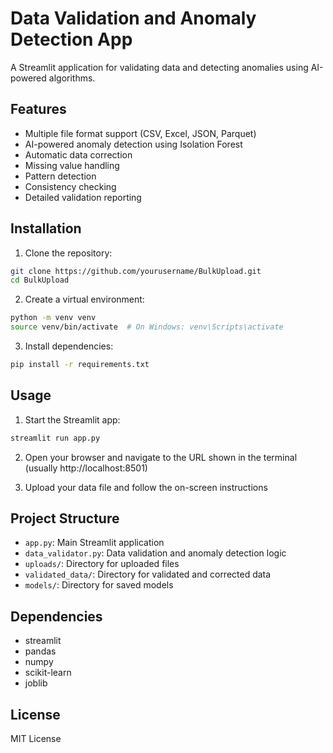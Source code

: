 # Data Validation and Anomaly Detection App

A Streamlit application for validating data and detecting anomalies using AI-powered algorithms.

## Features

- Multiple file format support (CSV, Excel, JSON, Parquet)
- AI-powered anomaly detection using Isolation Forest
- Automatic data correction
- Missing value handling
- Pattern detection
- Consistency checking
- Detailed validation reporting

## Installation

1. Clone the repository:
```bash
git clone https://github.com/yourusername/BulkUpload.git
cd BulkUpload
```

2. Create a virtual environment:
```bash
python -m venv venv
source venv/bin/activate  # On Windows: venv\Scripts\activate
```

3. Install dependencies:
```bash
pip install -r requirements.txt
```

## Usage

1. Start the Streamlit app:
```bash
streamlit run app.py
```

2. Open your browser and navigate to the URL shown in the terminal (usually http://localhost:8501)

3. Upload your data file and follow the on-screen instructions

## Project Structure

- `app.py`: Main Streamlit application
- `data_validator.py`: Data validation and anomaly detection logic
- `uploads/`: Directory for uploaded files
- `validated_data/`: Directory for validated and corrected data
- `models/`: Directory for saved models

## Dependencies

- streamlit
- pandas
- numpy
- scikit-learn
- joblib

## License

MIT License 